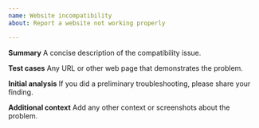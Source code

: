 ```yaml
---
name: Website incompatibility
about: Report a website not working properly

---
```


**Summary**
A concise description of the compatibility issue.

**Test cases**
Any URL or other web page that demonstrates the problem.

**Initial analysis**
If you did a preliminary troubleshooting, please share your finding.

**Additional context**
Add any other context or screenshots about the problem.
